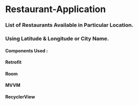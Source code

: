# Restaurant-Application
### List of Restaurants Available in Particular Location.
### Using Latitude & Longitude or City Name.

#### Components Used : 

#### Retrofit
#### Room
#### MVVM
#### RecyclerView 
